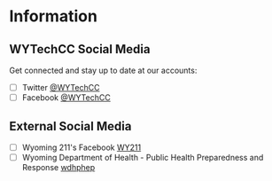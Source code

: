 # Information


## WYTechCC Social Media

Get connected and stay up to date at our accounts:

* [ ] Twitter [@WYTechCC](https://twitter.com/wytechcc)
* [ ] Facebook [@WYTechCC](https://www.facebook.com/wytechcc)

## External Social Media

* [ ] Wyoming 211's Facebook [WY211](https://www.facebook.com/WY211/)
* [ ] Wyoming Department of Health - Public Health Preparedness and Response [wdhphep](https://www.facebook.com/wdhphep/)
